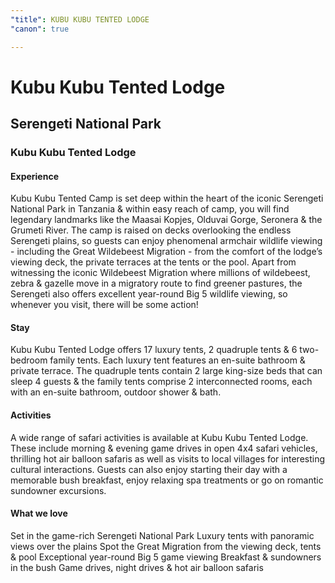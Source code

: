 ```yaml
---
"title": KUBU KUBU TENTED LODGE
"canon": true

---
```


# Kubu Kubu Tented Lodge
## Serengeti National Park
### Kubu Kubu Tented Lodge

#### Experience
Kubu Kubu Tented Camp is set deep within the heart of the iconic Serengeti National Park in Tanzania &amp; within easy reach of camp, you will find legendary landmarks like the Maasai Kopjes, Olduvai Gorge, Seronera &amp; the Grumeti River.
The camp is raised on decks overlooking the endless Serengeti plains, so guests can enjoy phenomenal armchair wildlife viewing - including the Great Wildebeest Migration - from the comfort of the lodge’s viewing deck, the private terraces at the tents or the pool.
Apart from witnessing the iconic Wildebeest Migration where millions of wildebeest, zebra &amp; gazelle move in a migratory route to find greener pastures, the Serengeti also offers excellent year-round Big 5 wildlife viewing, so whenever you visit, there will be some action!

#### Stay
Kubu Kubu Tented Lodge offers 17 luxury tents, 2 quadruple tents &amp; 6 two-bedroom family tents.
Each luxury tent features an en-suite bathroom &amp; private terrace.  The quadruple tents contain 2 large king-size beds that can sleep 4 guests &amp; the family tents comprise 2 interconnected rooms, each with an en-suite bathroom, outdoor shower &amp; bath.

#### Activities
A wide range of safari activities is available at Kubu Kubu Tented Lodge.
These include morning &amp; evening game drives in open 4x4 safari vehicles, thrilling hot air balloon safaris as well as visits to local villages for interesting cultural interactions.
Guests can also enjoy starting their day with a memorable bush breakfast, enjoy relaxing spa treatments or go on romantic sundowner excursions.


#### What we love
Set in the game-rich Serengeti National Park
Luxury tents with panoramic views over the plains
Spot the Great Migration from the viewing deck, tents &amp; pool
Exceptional year-round Big 5 game viewing
Breakfast &amp; sundowners in the bush
Game drives, night drives &amp; hot air balloon safaris